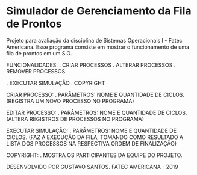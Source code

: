 # Simulador de Gerenciamento da Fila de Prontos

Projeto para avaliação da disciplina de Sistemas Operacionais I -  Fatec Americana.
Esse programa consiste em mostrar o funcionamento de uma fila de prontos em um S.O.

FUNCIONALIDADES:
. CRIAR PROCESSOS
. ALTERAR PROCESSOS
. REMOVER PROCESSOS

. EXECUTAR SIMULAÇÃO
. COPYRIGHT

CRIAR PROCESSO:
. PARÂMETROS: NOME E QUANTIDADE DE CICLOS.
(REGISTRA UM NOVO PROCESSO NO PROGRAMA)

EDITAR PROCESSO:
. PARÂMETROS: NOME E QUANTIDADE DE CICLOS.
(ALTERA REGISTROS DE PROCESSOS NO PROGRAMA)

EXECUTAR SIMULAÇÃO:
. PARÂMETROS: NOME E QUANTIDADE DE CICLOS.
(FAZ A EXECUÇÃO DA FILA, TOMANDO COMO RESULTADO A LISTA DOS PROCESSOS NA RESPECTIVA ORDEM DE FINALIZAÇÃO)

COPYRIGHT:
. MOSTRA OS PARTICIPANTES DA EQUIPE DO PROJETO.




DESENVOLVIDO POR GUSTAVO SANTOS.
FATEC AMERICANA - 2019


